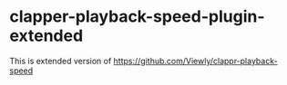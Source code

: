 # clapper-playback-speed-plugin-extended
This is extended version of https://github.com/Viewly/clappr-playback-speed
